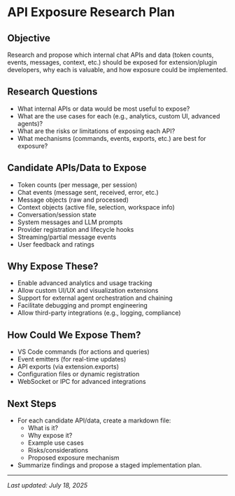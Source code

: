 # API Exposure Research Plan

## Objective
Research and propose which internal chat APIs and data (token counts, events, messages, context, etc.) should be exposed for extension/plugin developers, why each is valuable, and how exposure could be implemented.

## Research Questions
- What internal APIs or data would be most useful to expose?
- What are the use cases for each (e.g., analytics, custom UI, advanced agents)?
- What are the risks or limitations of exposing each API?
- What mechanisms (commands, events, exports, etc.) are best for exposure?

## Candidate APIs/Data to Expose
- Token counts (per message, per session)
- Chat events (message sent, received, error, etc.)
- Message objects (raw and processed)
- Context objects (active file, selection, workspace info)
- Conversation/session state
- System messages and LLM prompts
- Provider registration and lifecycle hooks
- Streaming/partial message events
- User feedback and ratings

## Why Expose These?
- Enable advanced analytics and usage tracking
- Allow custom UI/UX and visualization extensions
- Support for external agent orchestration and chaining
- Facilitate debugging and prompt engineering
- Allow third-party integrations (e.g., logging, compliance)

## How Could We Expose Them?
- VS Code commands (for actions and queries)
- Event emitters (for real-time updates)
- API exports (via extension.exports)
- Configuration files or dynamic registration
- WebSocket or IPC for advanced integrations

## Next Steps
- For each candidate API/data, create a markdown file:
  - What is it?
  - Why expose it?
  - Example use cases
  - Risks/considerations
  - Proposed exposure mechanism
- Summarize findings and propose a staged implementation plan.

---

_Last updated: July 18, 2025_
